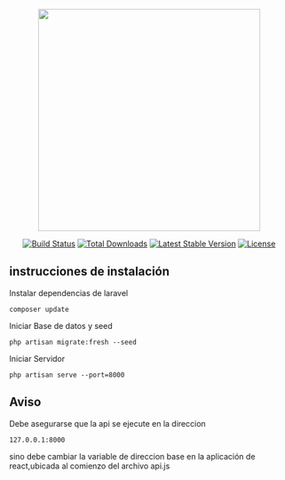 <p align="center"><img src="https://res.cloudinary.com/dtfbvvkyp/image/upload/v1566331377/laravel-logolockup-cmyk-red.svg" width="400"></p>

<p align="center">
<a href="https://travis-ci.org/laravel/framework"><img src="https://travis-ci.org/laravel/framework.svg" alt="Build Status"></a>
<a href="https://packagist.org/packages/laravel/framework"><img src="https://poser.pugx.org/laravel/framework/d/total.svg" alt="Total Downloads"></a>
<a href="https://packagist.org/packages/laravel/framework"><img src="https://poser.pugx.org/laravel/framework/v/stable.svg" alt="Latest Stable Version"></a>
<a href="https://packagist.org/packages/laravel/framework"><img src="https://poser.pugx.org/laravel/framework/license.svg" alt="License"></a>
</p>

## instrucciones de instalación

Instalar dependencias de laravel
```
composer update
```
Iniciar Base de datos y seed
```
php artisan migrate:fresh --seed
```
Iniciar Servidor
```
php artisan serve --port=8000
```
## Aviso
Debe asegurarse que la api se ejecute en la direccion 

```
127.0.0.1:8000
```
sino debe cambiar la variable de direccion base en la aplicación de react,ubicada al comienzo del archivo api.js

